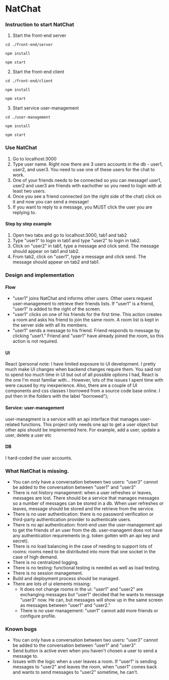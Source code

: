 # NatChat

### Instruction to start NatChat
1. Start the front-end server
```
cd ./front-end/server
```
```
npm install
```
```
npm start
```

2. Start the front-end client
```
cd ./front-end/client
```
```
npm install
```
```
npm start
```

3. Start service user-management
```
cd ./user-management
```
```
npm install
```
```
npm start
```
### Use NatChat

1. Go to localhost:3000
2. Type user name. Right now there are 3 users accounts in the db - user1, user2, and user3. You need to use one of these users for the chat to work. 
3. One of your friends needs to be connected so you can message! user1, user2 and user3 are friends with eachother so you need to login with at least two users.
4. Once you see a friend connected (on the right side of the chat) click on it and now you can send a message!
5. If you want to reply to a message, you MUST click the user you are replying to.

#### Step by step example

1. Open two tabs and go to localhost:3000, tab1 and tab2
2. Type "user1" to login in tab1 and type "user2" to login in tab2.
3. Click on "user2" in tab1, type a message and click send. The message should appear on tab1 and tab2. 
4. From tab2, click on "user1", type a message and click send. The message should appear on tab2 and tab1.

### Design and implementation

#### Flow
- "user1" joins NatChat and informs other users. Other users request user-management to retrieve their friends lists. If "user1" is a friend, "user1" is added to the right of the screen.
- "user1" clicks on one of his friends for the first time. This action creates a room and asks his friend to join the same room. A room list is kept in the server side with all its members.
- "user1" sends a message to his friend. Friend responds to message by clicking "user1." Friend and "user1" have already joined the room, so this action is not required. 

#### UI
React (personal note: I have limited exposure to UI development. I pretty much make UI changes when backend changes require them. You said not to spend too much time in UI but out of all possible options I had, React is the one I'm most familiar with... However, lots of the issues I spent time with were caused by my inexperience. Also, there are a couple of UI components and css classes I borrowed from a source code base online. I put then in the folders with the label "borrowed");

#### Service: user-management
user-managment is a service with an api interface that manages user-related functions. This project only needs one api to get a user object but other apis should be implemented here. For example, add a user, update a user, delete a user etc

#### DB
I hard-coded the user accounts. 

### What NatChat is missing.

- You can only have a conversation between two users: "user3" cannot be added to the conversation between "user1" and "user3"
- There is not history management: when a user refreshes or leaves, messages are lost. There should be a service that manages messages so a number of messages can be stored in a db. When user refreshes or leaves, message should be stored and the retrieve from the service. 
- There is no user authentication: there is no password verification or third-party authentication provider to authenticate users.
- There is no api authentication: front-end user the user-management api to get the friends of an user from the db. user-managemt does not have any authentication requirements (e.g. token gotten with an api key and secret).
- There is no load balancing in the case of needing to support lots of rooms: rooms need to be distributed into more that one socket in the case of high demand. 
- There is no centralized logging.
- There is no testing: functional testing is needed as well as load testing.
- There is no session management.
- Build and deployment process should be managed.
- There are lots of ui elements missing:
  - It does not change rooms in the ui: "user1" and "user2" are exchanging messages but "user1" decided that he wants to  message "user3" now. He can, but messages will show up in the same screen as messages between "user1" and "user2."
  - There is no user management: "user1" cannot add more friends or configure profile.
 
 ### Known bugs
 
  - You can only have a conversation between two users: "user3" cannot be added to the conversation between "user1" and "user3"
  - Send button is active even when you haven't chosen a user to send a message to.
  - Issues with the logic when a user leaves a room. If "user1" is sending messages to "user2" and leaves the room, when "user1" comes back and wants to send messages to "user2" sometime, he can't. 
